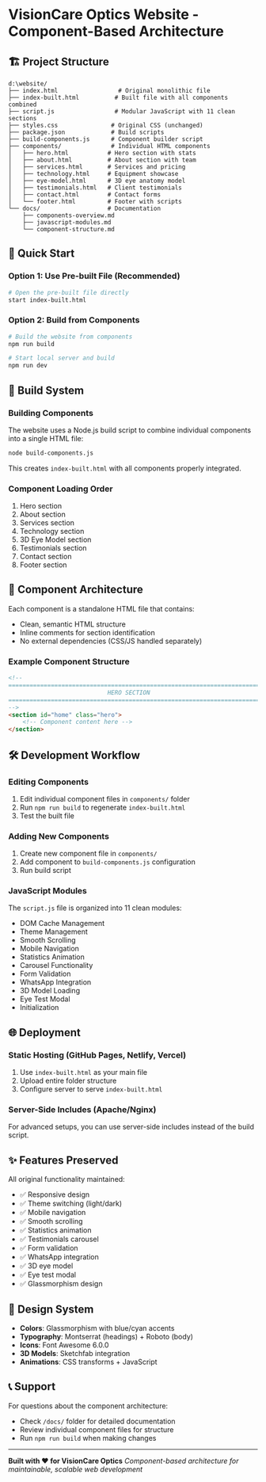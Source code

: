 # VisionCare Optics Website - Component-Based Architecture

## 🏗️ Project Structure

```
d:\website/
├── index.html                 # Original monolithic file
├── index-built.html          # Built file with all components combined
├── script.js                 # Modular JavaScript with 11 clean sections
├── styles.css               # Original CSS (unchanged)
├── package.json             # Build scripts
├── build-components.js      # Component builder script
├── components/              # Individual HTML components
│   ├── hero.html           # Hero section with stats
│   ├── about.html          # About section with team
│   ├── services.html       # Services and pricing
│   ├── technology.html     # Equipment showcase
│   ├── eye-model.html      # 3D eye anatomy model
│   ├── testimonials.html   # Client testimonials
│   ├── contact.html        # Contact forms
│   └── footer.html         # Footer with scripts
└── docs/                   # Documentation
    ├── components-overview.md
    ├── javascript-modules.md
    └── component-structure.md
```

## 🚀 Quick Start

### Option 1: Use Pre-built File (Recommended)
```bash
# Open the pre-built file directly
start index-built.html
```

### Option 2: Build from Components
```bash
# Build the website from components
npm run build

# Start local server and build
npm run dev
```

## 🔧 Build System

### Building Components
The website uses a Node.js build script to combine individual components into a single HTML file:

```bash
node build-components.js
```

This creates `index-built.html` with all components properly integrated.

### Component Loading Order
1. Hero section
2. About section  
3. Services section
4. Technology section
5. 3D Eye Model section
6. Testimonials section
7. Contact section
8. Footer section

## 📁 Component Architecture

Each component is a standalone HTML file that contains:
- Clean, semantic HTML structure
- Inline comments for section identification
- No external dependencies (CSS/JS handled separately)

### Example Component Structure
```html
<!--
==========================================================================
                            HERO SECTION
==========================================================================
-->
<section id="home" class="hero">
    <!-- Component content here -->
</section>
```

## 🛠️ Development Workflow

### Editing Components
1. Edit individual component files in `components/` folder
2. Run `npm run build` to regenerate `index-built.html`
3. Test the built file

### Adding New Components
1. Create new component file in `components/`
2. Add component to `build-components.js` configuration
3. Run build script

### JavaScript Modules
The `script.js` file is organized into 11 clean modules:
- DOM Cache Management
- Theme Management
- Smooth Scrolling
- Mobile Navigation
- Statistics Animation
- Carousel Functionality
- Form Validation
- WhatsApp Integration
- 3D Model Loading
- Eye Test Modal
- Initialization

## 🌐 Deployment

### Static Hosting (GitHub Pages, Netlify, Vercel)
1. Use `index-built.html` as your main file
2. Upload entire folder structure
3. Configure server to serve `index-built.html`

### Server-Side Includes (Apache/Nginx)
For advanced setups, you can use server-side includes instead of the build script.

## ✨ Features Preserved

All original functionality maintained:
- ✅ Responsive design
- ✅ Theme switching (light/dark)
- ✅ Mobile navigation
- ✅ Smooth scrolling
- ✅ Statistics animation
- ✅ Testimonials carousel
- ✅ Form validation
- ✅ WhatsApp integration
- ✅ 3D eye model
- ✅ Eye test modal
- ✅ Glassmorphism design

## 🎨 Design System

- **Colors**: Glassmorphism with blue/cyan accents
- **Typography**: Montserrat (headings) + Roboto (body)
- **Icons**: Font Awesome 6.0.0
- **3D Models**: Sketchfab integration
- **Animations**: CSS transforms + JavaScript

## 📞 Support

For questions about the component architecture:
- Check `/docs/` folder for detailed documentation
- Review individual component files for structure
- Run `npm run build` when making changes

---

**Built with ❤️ for VisionCare Optics**
*Component-based architecture for maintainable, scalable web development*